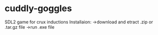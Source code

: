 # cuddly-goggles
SDL2 game for crux inductions
Installaion:
	->download and etract .zip or .tar.gz file
  	->run .exe file
